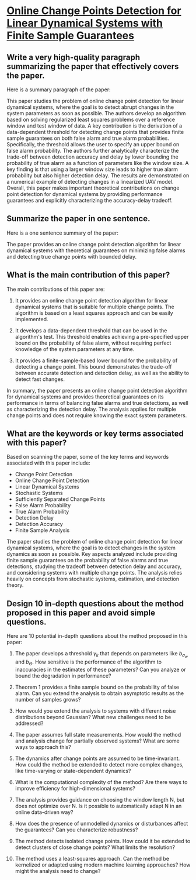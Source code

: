 # [Online Change Points Detection for Linear Dynamical Systems with Finite   Sample Guarantees](https://arxiv.org/abs/2311.18769)

## Write a very high-quality paragraph summarizing the paper that effectively covers the paper.

 Here is a summary paragraph of the paper:

This paper studies the problem of online change point detection for linear dynamical systems, where the goal is to detect abrupt changes in the system parameters as soon as possible. The authors develop an algorithm based on solving regularized least squares problems over a reference window and test window of data. A key contribution is the derivation of a data-dependent threshold for detecting change points that provides finite sample guarantees on both false alarm and true alarm probabilities. Specifically, the threshold allows the user to specify an upper bound on false alarm probability. The authors further analytically characterize the trade-off between detection accuracy and delay by lower bounding the probability of true alarm as a function of parameters like the window size. A key finding is that using a larger window size leads to higher true alarm probability but also higher detection delay. The results are demonstrated on a numerical example of detecting changes in a linearized UAV model. Overall, this paper makes important theoretical contributions on change point detection for dynamical systems by providing performance guarantees and explicitly characterizing the accuracy-delay tradeoff.


## Summarize the paper in one sentence.

 Here is a one sentence summary of the paper:

The paper provides an online change point detection algorithm for linear dynamical systems with theoretical guarantees on minimizing false alarms and detecting true change points with bounded delay.


## What is the main contribution of this paper?

 The main contributions of this paper are:

1. It provides an online change point detection algorithm for linear dynamical systems that is suitable for multiple change points. The algorithm is based on a least squares approach and can be easily implemented. 

2. It develops a data-dependent threshold that can be used in the algorithm's test. This threshold enables achieving a pre-specified upper bound on the probability of false alarm, without requiring perfect knowledge of the system parameters at any time.

3. It provides a finite-sample-based lower bound for the probability of detecting a change point. This bound demonstrates the trade-off between accurate detection and detection delay, as well as the ability to detect fast changes.

In summary, the paper presents an online change point detection algorithm for dynamical systems and provides theoretical guarantees on its performance in terms of balancing false alarms and true detections, as well as characterizing the detection delay. The analysis applies for multiple change points and does not require knowing the exact system parameters.


## What are the keywords or key terms associated with this paper?

 Based on scanning the paper, some of the key terms and keywords associated with this paper include:

- Change Point Detection
- Online Change Point Detection  
- Linear Dynamical Systems
- Stochastic Systems
- Sufficiently Separated Change Points
- False Alarm Probability
- True Alarm Probability  
- Detection Delay
- Detection Accuracy
- Finite Sample Analysis

The paper studies the problem of online change point detection for linear dynamical systems, where the goal is to detect changes in the system dynamics as soon as possible. Key aspects analyzed include providing finite sample guarantees on the probability of false alarms and true detections, studying the tradeoff between detection delay and accuracy, and considering systems with multiple change points. The analysis relies heavily on concepts from stochastic systems, estimation, and detection theory.


## Design 10 in-depth questions about the method proposed in this paper and avoid simple questions.

 Here are 10 potential in-depth questions about the method proposed in this paper:

1. The paper develops a threshold $\gamma_k$ that depends on parameters like $b_{\sigma_w}$ and $b_{\Theta}$. How sensitive is the performance of the algorithm to inaccuracies in the estimates of these parameters? Can you analyze or bound the degradation in performance?

2. Theorem 1 provides a finite sample bound on the probability of false alarm. Can you extend the analysis to obtain asymptotic results as the number of samples grows? 

3. How would you extend the analysis to systems with different noise distributions beyond Gaussian? What new challenges need to be addressed?

4. The paper assumes full state measurements. How would the method and analysis change for partially observed systems? What are some ways to approach this?

5. The dynamics after change points are assumed to be time-invariant. How could the method be extended to detect more complex changes, like time-varying or state-dependent dynamics?

6. What is the computational complexity of the method? Are there ways to improve efficiency for high-dimensional systems? 

7. The analysis provides guidance on choosing the window length N, but does not optimize over N. Is it possible to automatically adapt N in an online data-driven way?

8. How does the presence of unmodelled dynamics or disturbances affect the guarantees? Can you characterize robustness?

9. The method detects isolated change points. How could it be extended to detect clusters of close change points? What limits the resolution?

10. The method uses a least-squares approach. Can the method be kernelized or adapted using modern machine learning approaches? How might the analysis need to change?
